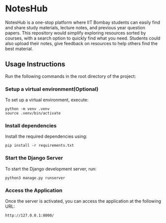 # NotesHub
NotesHub is a one-stop platform where IIT Bombay students can easily find and share
study materials, lecture notes, and previous year question papers. This repository would
simplify exploring resources sorted by courses, with a search option to quickly find what
you need. Students could also upload their notes, give feedback on resources to help
others find the best material.
## Usage Instructions
Run the following commands in the root directory of the project:
### Setup a virtual environment(Optional)
To set up a virtual environment, execute:
```
python -m venv .venv
source .venv/bin/activate
```
### Install dependencies
Install the required dependencies using:
```
pip install -r requirements.txt
```
### Start the Django Server
To start the Django development server, run:
```
python3 manage.py runserver
```
### Access the Application
Once the server is activated, you can access the application at the following URL:
```
http://127.0.0.1:8000/
```
